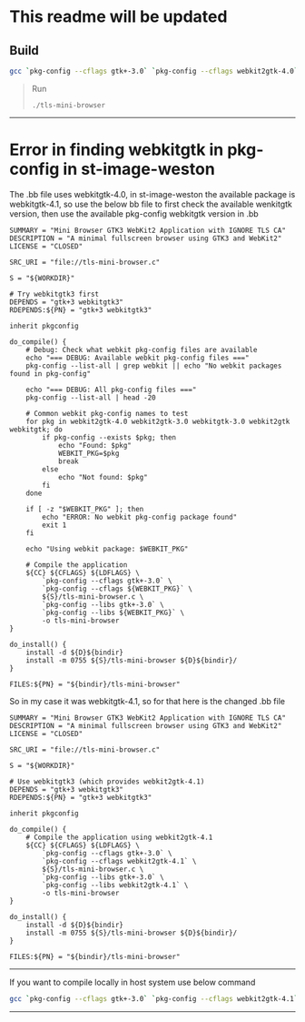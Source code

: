 # This readme will be updated

## Build

```bash
gcc `pkg-config --cflags gtk+-3.0` `pkg-config --cflags webkit2gtk-4.0` tls-mini-browser.c `pkg-config --libs gtk+-3.0` `pkg-config --libs webkit2gtk-4.0` -o tls-mini-browser.out
```

> Run
>
> `./tls-mini-browser`

---

# Error in finding webkitgtk in pkg-config in st-image-weston

The .bb file uses webkitgtk-4.0, in st-image-weston the available package is webkitgtk-4.1, so use the below bb file to first check the available wenkitgtk version, then use the available pkg-config webkitgtk version in .bb

```bb
SUMMARY = "Mini Browser GTK3 WebKit2 Application with IGNORE TLS CA"
DESCRIPTION = "A minimal fullscreen browser using GTK3 and WebKit2"
LICENSE = "CLOSED"

SRC_URI = "file://tls-mini-browser.c"

S = "${WORKDIR}"

# Try webkitgtk3 first
DEPENDS = "gtk+3 webkitgtk3"
RDEPENDS:${PN} = "gtk+3 webkitgtk3"

inherit pkgconfig

do_compile() {
    # Debug: Check what webkit pkg-config files are available
    echo "=== DEBUG: Available webkit pkg-config files ==="
    pkg-config --list-all | grep webkit || echo "No webkit packages found in pkg-config"
    
    echo "=== DEBUG: All pkg-config files ==="
    pkg-config --list-all | head -20
    
    # Common webkit pkg-config names to test
    for pkg in webkit2gtk-4.0 webkit2gtk-3.0 webkitgtk-3.0 webkit2gtk webkitgtk; do
        if pkg-config --exists $pkg; then
            echo "Found: $pkg"
            WEBKIT_PKG=$pkg
            break
        else
            echo "Not found: $pkg"
        fi
    done
    
    if [ -z "$WEBKIT_PKG" ]; then
        echo "ERROR: No webkit pkg-config package found"
        exit 1
    fi
    
    echo "Using webkit package: $WEBKIT_PKG"
    
    # Compile the application
    ${CC} ${CFLAGS} ${LDFLAGS} \
        `pkg-config --cflags gtk+-3.0` \
        `pkg-config --cflags ${WEBKIT_PKG}` \
        ${S}/tls-mini-browser.c \
        `pkg-config --libs gtk+-3.0` \
        `pkg-config --libs ${WEBKIT_PKG}` \
        -o tls-mini-browser
}

do_install() {
    install -d ${D}${bindir}
    install -m 0755 ${S}/tls-mini-browser ${D}${bindir}/
}

FILES:${PN} = "${bindir}/tls-mini-browser"
```


So in my case it was webkitgtk-4.1, so for that here is the changed .bb file

```bb
SUMMARY = "Mini Browser GTK3 WebKit2 Application with IGNORE TLS CA"
DESCRIPTION = "A minimal fullscreen browser using GTK3 and WebKit2"
LICENSE = "CLOSED"

SRC_URI = "file://tls-mini-browser.c"

S = "${WORKDIR}"

# Use webkitgtk3 (which provides webkit2gtk-4.1)
DEPENDS = "gtk+3 webkitgtk3"
RDEPENDS:${PN} = "gtk+3 webkitgtk3"

inherit pkgconfig

do_compile() {
    # Compile the application using webkit2gtk-4.1
    ${CC} ${CFLAGS} ${LDFLAGS} \
        `pkg-config --cflags gtk+-3.0` \
        `pkg-config --cflags webkit2gtk-4.1` \
        ${S}/tls-mini-browser.c \
        `pkg-config --libs gtk+-3.0` \
        `pkg-config --libs webkit2gtk-4.1` \
        -o tls-mini-browser
}

do_install() {
    install -d ${D}${bindir}
    install -m 0755 ${S}/tls-mini-browser ${D}${bindir}/
}

FILES:${PN} = "${bindir}/tls-mini-browser"
```

----

If you want to compile locally in host system use below command

```bash
gcc `pkg-config --cflags gtk+-3.0` `pkg-config --cflags webkit2gtk-4.1` tls-mini-browser.c `pkg-config --libs gtk+-3.0` `pkg-config --libs webkit2gtk-4.1` -o tls-mini-browser.out
```

---
